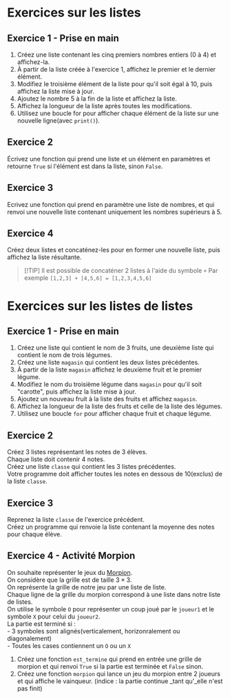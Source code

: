 # Exercices sur les listes  

## Exercice 1 - Prise en main  
1. Créez une liste contenant les cinq premiers nombres entiers (0 à 4) et affichez-la.
2. À partir de la liste créée à l'exercice 1, affichez le premier et le dernier élément.
3. Modifiez le troisième élément de la liste pour qu'il soit égal à 10, puis affichez la liste mise à jour.
4. Ajoutez le nombre 5 à la fin de la liste et affichez la liste.
5. Affichez la longueur de la liste après toutes les modifications.
6. Utilisez une boucle for pour afficher chaque élément de la liste sur une nouvelle ligne(avec `print()`).




## Exercice 2  
Écrivez une fonction qui prend une liste et un élément en paramètres et retourne `True` si l'élément est dans la liste, sinon `False`.  


## Exercice 3  
Ecrivez une fonction qui prend en paramètre une liste de nombres, et qui renvoi une nouvelle liste contenant uniquement les nombres supérieurs à 5.  

## Exercice 4  
Créez deux listes et concaténez-les pour en former une nouvelle liste, puis affichez la liste résultante.
> [!TIP] Il est possible de concaténer 2 listes à  l'aide du symbole `+`
> Par exemple `[1,2,3] + [4,5,6] = [1,2,3,4,5,6]`  



# Exercices sur les listes de listes  

## Exercice 1  - Prise en main 

1. Créez une liste qui contient le nom de 3 fruits, une deuxième liste qui contient le nom de trois légumes.  
2. Créez une liste `magasin` qui contient les deux listes précédentes.  
3. À partir de la liste `magasin` affichez le deuxième fruit et le premier légume.  
4. Modifiez le nom du troisième légume dans `magasin` pour qu'il soit "carotte", puis affichez la liste mise à jour.  
5. Ajoutez un nouveau fruit à la liste des fruits et affichez `magasin`.  
6. Affichez la longueur de la liste des fruits et celle de la liste des légumes.  
7. Utilisez une boucle `for` pour afficher chaque fruit et chaque légume.

## Exercice 2

Créez 3 listes représentant les notes de 3 élèves.    
Chaque liste doit contenir 4 notes.  
Créez une liste `classe` qui contient les 3 listes précédentes.  
Votre programme doit afficher toutes les notes en dessous de 10(exclus) de la liste `classe`.  

## Exercice 3    

Reprenez la liste `classe` de l'exercice précédent.    
Créez un programme qui renvoie la liste contenant la moyenne des notes pour chaque élève.  


## Exercice 4 - Activité Morpion  

On souhaite représenter le jeux du [Morpion](https://fr.wikipedia.org/wiki/Morpion_(jeu)).    
On considère que la grille est de taille $3 \times 3$.   
On représente la grille de notre jeu par une liste de liste.   
Chaque ligne de la grille du morpion correspond à une liste dans notre liste de listes.     
On utilise le symbole `O` pour représenter un coup joué par le `joueur1` et le symbole `X` pour celui du `joueur2`.     
La partie est terminé si :    
    - 3 symboles sont alignés(verticalement, horizonralement ou diagonalement)    
    - Toutes les cases contiennent un `O` ou un `X`      

1. Créez une fonction `est_termine` qui prend en entrée une grille de morpion et qui renvoi `True` si la partie est terminée et `False` sinon.    
2. Créez une fonction `morpion` qui lance un jeu du morpion entre 2 joueurs et qui affiche le vainqueur. (indice : la partie continue _tant qu'_elle n'est pas finit)  
